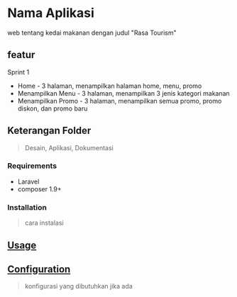 # Nama Aplikasi

web tentang kedai makanan dengan judul "Rasa Tourism"

## featur

Sprint 1

- Home - 3 halaman, menampilkan halaman home, menu, promo
- Menampilkan Menu - 3 halaman, menampilkan 3 jenis kategori makanan 
- Menampilkan Promo - 3 halaman, menampilkan semua promo, promo diskon, dan promo baru

## Keterangan Folder

> Desain, Aplikasi, Dokumentasi

### Requirements

- Laravel
- composer 1.9+

### Installation

> cara instalasi

## [Usage](#usage)

>

## [Configuration](#configuration)

> konfigurasi yang dibutuhkan jika ada
